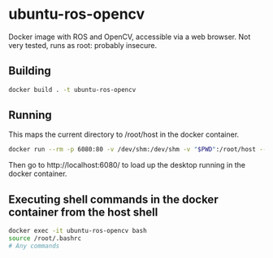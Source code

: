 # ubuntu-ros-opencv

Docker image with ROS and OpenCV, accessible via a web browser. Not very tested, runs as root: probably insecure.


## Building

```bash
docker build . -t ubuntu-ros-opencv
```


## Running

This maps the current directory to /root/host in the docker container.

```bash
docker run --rm -p 6080:80 -v /dev/shm:/dev/shm -v "$PWD":/root/host --name ubuntu-ros-opencv ubuntu-ros-opencv
```

Then go to http://localhost:6080/ to load up the desktop running in the docker container.


## Executing shell commands in the docker container from the host shell

```bash
docker exec -it ubuntu-ros-opencv bash
source /root/.bashrc
# Any commands
```

